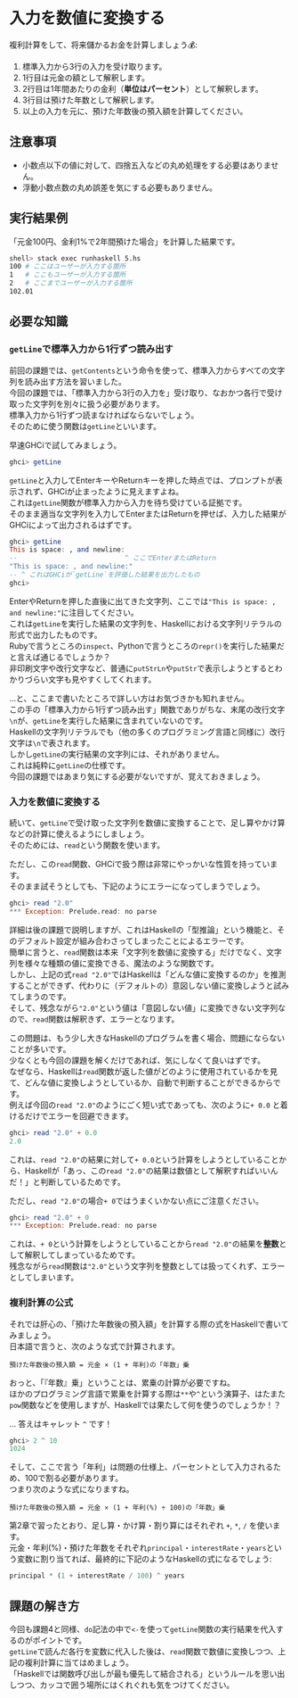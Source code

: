 # 入力を数値に変換する

複利計算をして、将来儲かるお金を計算しましょう💰:

1. 標準入力から3行の入力を受け取ります。
1. 1行目は元金の額として解釈します。
1. 2行目は1年間あたりの金利（**単位はパーセント**）として解釈します。
1. 3行目は預けた年数として解釈します。
1. 以上の入力を元に、預けた年数後の預入額を計算してください。

## 注意事項

- 小数点以下の値に対して、四捨五入などの丸め処理をする必要はありません。
- 浮動小数点数の丸め誤差を気にする必要もありません。

## 実行結果例

「元金100円、金利1%で2年間預けた場合」を計算した結果です。

```bash
shell> stack exec runhaskell 5.hs
100 # ここはユーザーが入力する箇所
1   # ここもユーザーが入力する箇所
2   # ここまでユーザーが入力する箇所
102.01
```

## 必要な知識

### `getLine`で標準入力から1行ずつ読み出す

前回の課題では、`getContents`という命令を使って、標準入力からすべての文字列を読み出す方法を習いました。  
今回の課題では、「標準入力から3行の入力を」受け取り、なおかつ各行で受け取った文字列を別々に扱う必要があります。  
標準入力から1行ずつ読まなければならないでしょう。  
そのために使う関数は`getLine`といいます。

早速GHCiで試してみましょう。

```haskell
ghci> getLine
```

`getLine`と入力してEnterキーやReturnキーを押した時点では、プロンプトが表示されず、GHCiが止まったように見えますよね。  
これは`getLine`関数が標準入力から入力を待ち受けている証拠です。  
そのまま適当な文字列を入力してEnterまたはReturnを押せば、入力した結果がGHCiによって出力されるはずです。

```haskell
ghci> getLine
This is space: , and newline:
--                           ^ ここでEnterまたはReturn
"This is space: , and newline:"
-- ^ これはGHCiが`getLine`を評価した結果を出力したもの
ghci>
```

EnterやReturnを押した直後に出てきた文字列、ここでは`"This is space: , and newline:"`に注目してください。  
これは`getLine`を実行した結果の文字列を、Haskellにおける文字列リテラルの形式で出力したものです。  
Rubyで言うところの`inspect`、Pythonで言うところの`repr()`を実行した結果だと言えば通じるでしょうか？  
非印刷文字や改行文字など、普通に`putStrLn`や`putStr`で表示しようとするとわかりづらい文字も見やすくしてくれます。

...と、ここまで書いたところで詳しい方はお気づきかも知れません。  
この手の「標準入力から1行ずつ読み出す」関数でありがちな、末尾の改行文字`\n`が、`getLine`を実行した結果に含まれていないのです。  
Haskellの文字列リテラルでも（他の多くのプログラミング言語と同様に）改行文字は`\n`で表されます。  
しかし`getLine`の実行結果の文字列には、それがありません。  
これは純粋に`getLine`の仕様です。  
今回の課題ではあまり気にする必要がないですが、覚えておきましょう。

### 入力を数値に変換する

続いて、`getLine`で受け取った文字列を数値に変換することで、足し算やかけ算などの計算に使えるようにしましょう。  
そのためには、`read`という関数を使います。

ただし、この`read`関数、GHCiで扱う際は非常にやっかいな性質を持っています。  
そのまま試そうとしても、下記のようにエラーになってしまうでしょう。

```haskell
ghci> read "2.0"
*** Exception: Prelude.read: no parse
```

詳細は後の課題で説明しますが、これはHaskellの「型推論」という機能と、そのデフォルト設定が組み合わさってしまったことによるエラーです。  
簡単に言うと、`read`関数は本来「文字列を数値に変換する」だけでなく、文字列を様々な種類の値に変換できる、魔法のような関数です。  
しかし、上記の式`read "2.0"`ではHaskellは「どんな値に変換するのか」を推測することができず、代わりに（デフォルトの）意図しない値に変換しようと試みてしまうのです。  
そして、残念ながら`"2.0"`という値は「意図しない値」に変換できない文字列なので、`read`関数は解釈きず、エラーとなります。

この問題は、もう少し大きなHaskellのプログラムを書く場合、問題にならないことが多いです。  
少なくとも今回の課題を解くだけであれば、気にしなくて良いはずです。  
なぜなら、Haskellは`read`関数が返した値がどのように使用されているかを見て、どんな値に変換しようとしているか、自動で判断することができるからです。  
例えば今回の`read "2.0"`のようにごく短い式であっても、次のように`+ 0.0` と着けるだけでエラーを回避できます。

```haskell
ghci> read "2.0" + 0.0
2.0
```

これは、`read "2.0"`の結果に対して`+ 0.0`という計算をしようとしていることから、Haskellが「あっ、この`read "2.0"`の結果は数値として解釈すればいいんだ！」と判断しているためです。

ただし、`read "2.0"`の場合`+ 0`ではうまくいかない点にご注意ください。

```haskell
ghci> read "2.0" + 0
*** Exception: Prelude.read: no parse
```

これは、`+ 0`という計算をしようとしていることから`read "2.0"`の結果を**整数**として解釈してしまっているためです。  
残念ながら`read`関数は`"2.0"`という文字列を整数としては扱ってくれず、エラーとしてしまいます。

### 複利計算の公式

それでは肝心の、「預けた年数後の預入額」を計算する際の式をHaskellで書いてみましょう。  
日本語で言うと、次のような式で計算されます。

```
預けた年数後の預入額 = 元金 × (1 + 年利)の「年数」乗
```

おっと、「『年数』乗」ということは、累乗の計算が必要ですね。  
ほかのプログラミング言語で累乗を計算する際は`**`や`^`という演算子、はたまた`pow`関数などを使用しますが、Haskellでは果たして何を使うのでしょうか！？

... 答えはキャレット `^` です！

```haskell
ghci> 2 ^ 10
1024
```

そして、ここで言う「年利」は問題の仕様上、パーセントとして入力されるため、100で割る必要があります。  
つまり次のような式になりますね。

```
預けた年数後の預入額 = 元金 × (1 + 年利(%) ÷ 100)の「年数」乗
```

第2章で習ったとおり、足し算・かけ算・割り算にはそれぞれ `+`, `*`, `/` を使います。  
元金・年利(%)・預けた年数をそれぞれ`principal`・`interestRate`・`years`という変数に割り当てれば、最終的に下記のようなHaskellの式になるでしょう:

```haskell
principal * (1 + interestRate / 100) ^ years
```

## 課題の解き方

今回も課題4と同様、`do`記法の中で`<-`を使って`getLine`関数の実行結果を代入するのがポイントです。  
`getLine`で読んだ各行を変数に代入した後は、`read`関数で数値に変換しつつ、上記の複利計算に当てはめましょう。  
「Haskellでは関数呼び出しが最も優先して結合される」というルールを思い出しつつ、カッコで囲う場所にはくれぐれも気をつけてください。
